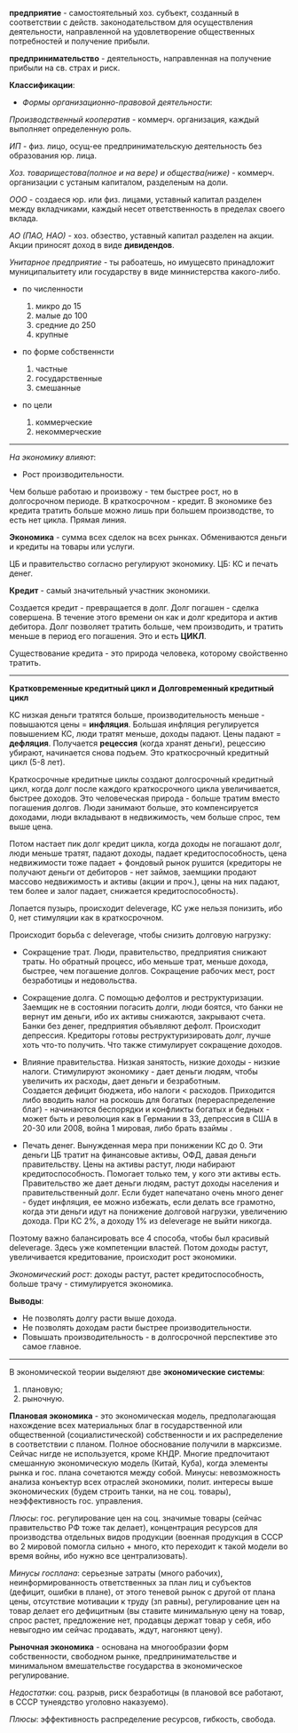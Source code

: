 **предприятие** - самостоятельный хоз. субъект, созданный в соответствии с действ. законодательством для осуществления деятельности, направленной на удовлетворение общественных потребностей и получение прибыли.

**предпринимательство** - деятельность, направленная на получение прибыли на св. страх и риск.

**Классификации**:

- *Формы организационно-правовой деятельности*:

*Производственный кооператив* - коммерч. организация, каждый выполняет определенную роль.

*ИП* - физ. лицо, осущ-ее предпринимательскую деятельность без образования юр. лица.

*Хоз. товарищестова(полное и на вере) и общества(ниже)* - коммерч. организации с устаным капиталом, разделеным на доли.

*ООО* - создаеся юр. или физ. лицами, уставный капитал разделен между вкладчиками, каждый несет ответственность в пределах своего вклада.

*АО (ПАО, НАО)* - хоз. обзество, уставный капитал разделен на акции. Акции приносят доход в виде **дивидендов**. 

*Унитарное предприятие* - ты рабоатешь, но имущесвто принадложит муниципальитету или государству в виде миннистерства какого-либо.

- по численности

    1. микро до 15
    2. малые до 100
    3. средние до 250
    4. крупные
  
- по форме собственнсти

    1. частные 
    2. государственные
    3. смешанные

- по цели

    1. коммерческие
    2. некоммерческие

---

*На экономику влияют*: 

- Рост производительности. 

Чем больше работаю и произвожу - тем быстрее рост, но в долгосрочном периоде. В краткосрочном - кредит. В экономике без кредита тратить больше можно лишь при большем производстве, то есть нет цикла. Прямая линия. 

**Экономика** - сумма всех сделок на всех рынках. Обмениваются деньги и кредиты на товары или услуги. 

ЦБ и правительство согласно регулируют экономику. ЦБ: КС и печать денег. 

**Кредит** - самый значительный участник экономики. 

Создается кредит - превращается в долг. Долг погашен - сделка совершена. В течение этого времени он как и долг кредитора и актив дебитора. 
Долг позволяет тратить больше, чем производить, и тратить меньше в период его погашения. Это и есть **ЦИКЛ**. 

Существование кредита - это природа человека, которому свойственно тратить.

---

**Кратковременные кредитный цикл и Долговременный кредитный цикл**

КС низкая деньги тратятся больше, производительность меньше - повышаются цены = **инфляция**. Большая инфляция регулируется повышением КС, люди тратят меньше, доходы падают. Цены падают = **дефляция**. Получается **рецессия** (когда хранят деньги), рецессию убирают, начинается снова подъем. Это краткосрочный кредитный цикл (5-8 лет). 

Краткосрочные кредитные циклы создают долгосрочный кредитный цикл, когда долг после каждого краткосрочного цикла увеличивается, быстрее доходов. Это человеческая природа - больше тратим вместо погашения долгов. Люди занимают больше, это компенсируется доходами, люди вкладывают в недвижимость, чем больше спрос, тем выше цена. 

Потом настает пик долг кредит цикла, когда доходы не погашают долг, люди меньше тратят, падают доходы, падает кредитоспособность, цена недвижимости тоже падает + фондовый рынок рушится (кредиторы не получают деньги от дебиторов - нет займов, заемщики продают массово недвижимость и активы (акции и проч.), цены на них падают, тем более и залог падает, снижается кредитоспособность).  

Лопается пузырь, происходит deleverage, КС уже нельзя понизить, ибо 0, нет стимуляции как в краткосрочном.  

Происходит борьба с deleverage, чтобы снизить долговую нагрузку:

- Сокращение трат. 
Люди, правительство, предприятия снижают траты. Но обратный процесс, ибо меньше трат, меньше дохода, быстрее, чем погашение долгов. Сокращение рабочих мест, рост безработицы и недовольства. 

- Сокращение долга.
С помощью дефолтов и реструктуризации. Заемщик не в состоянии погасить долги, люди боятся, что банки не вернут им деньги, ибо их активы снижаются, закрывают счета. Банки без денег, предприятия объявляют дефолт. Происходит депрессия. Кредиторы готовы реструктуризировать долг, лучше хоть что-то получить. Что также стимулирует сокращение доходов.

- Влияние правительства. 
Низкая занятость, низкие доходы - низкие налоги. Стимулируют экономику - дает деньги людям, чтобы увеличить их расходы, дает деньги и безработным.  
Создается дефицит бюджета, ибо налоги < расходов. Приходится либо вводить налог на роскошь для богатых (перераспределение благ) - начинаются беспорядки и конфликты богатых и бедных - может быть и революция как в Германии в 33, депрессия в США в 20-30 или 2008, война 1 мировая, либо брать взаймы . 

- Печать денег. 
Вынужденная мера при понижении КС до 0. Эти деньги ЦБ тратит на финансовые активы, ОФД, давая деньги правительству. Цены на активы растут, люди набирают кредитоспособность. Помогает только тем, у кого эти активы есть. Правительство же дает деньги людям, растут доходы населения и правительственный долг. Если будет напечатано очень много денег - будет инфляция, ее можно избежать, если делать все грамотно, когда эти деньги идут на понижение долговой нагрузки, увеличению дохода. При КС 2%, а доходу 1% из deleverage не выйти никогда. 

Поэтому важно балансировать все 4 способа, чтобы был красивый deleverage. Здесь уже компетенции властей. Потом доходы растут, увеличивается кредитование, происходит рост экономики.

*Экономический рост*: доходы растут, растет кредитоспособность, больше трачу - стимулируется экономика. 

**Выводы**: 

- Не позволять долгу расти выше дохода. 
- Не позволять доходам расти быстрее производительности. 
- Повышать производительность - в долгосрочной перспективе это самое главное. 

---

В экономической теории выделяют две **экономические системы**: 
1. плановую; 
2. рыночную.

**Плановая экономика** - это экономическая модель, предполагающая нахождение всех материальных благ в государственной или общественной (социалистической) собственности и их распределение в соответствии с планом. 
Полное обоснование получили в марксизме. Сейчас нигде не используется, кроме КНДР. Многие предпочитают смешанную экономическую модель (Китай, Куба), когда элементы рынка и гос. плана сочетаются между собой. Минусы: невозможность анализа конъектур всех отраслей экономики, полит. интересы выше экономических (будем строить танки, на не соц. товары), неэффективность гос. управления.  

*Плюсы*: гос. регулирование цен на соц. значимые товары (сейчас правительство РФ тоже так делает), концентрация ресурсов для производства отдельных видов продукции (военная продукция в СССР во 2 мировой помогла сильно + много, кто переходит к такой модели во время войны, ибо нужно все централизовать).  

*Минусы госплана*: серьезные затраты (много рабочих), неинформированность ответственных за план лиц и субъектов (дефицит, ошибки в плане), от этого теневой рынок с другой от плана цены, отсутствие мотивации к труду (зп равны), регулирование цен на товар делает его дефицитным (вы ставите минимальную цену на товар, спрос растет, предложение нет, продавцы держат товар у себя, ибо невыгодно им сейчас продавать, ждут, нагоняют цену). 

**Рыночная экономика** - основана на многообразии форм собственности, свободном рынке, предпринимательстве и минимальном вмешательстве государства в экономическое регулирование.  

*Недостатки*: соц. разрыв, риск безработицы (в плановой все работают, в СССР тунеядство уголовно наказуемо). 

*Плюсы*: эффективность распределение ресурсов, гибкость, свобода. 